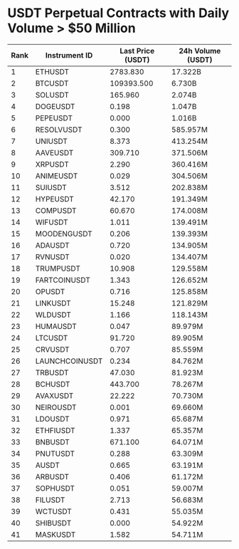 # USDT Perpetual Contracts with Daily Volume > $50 Million

| Rank | Instrument ID | Last Price (USDT) | 24h Volume (USDT) |
|------|---------------|-------------------|-------------------|
| 1 | ETHUSDT | 2783.830 | 17.322B |
| 2 | BTCUSDT | 109393.500 | 6.730B |
| 3 | SOLUSDT | 165.960 | 2.074B |
| 4 | DOGEUSDT | 0.198 | 1.047B |
| 5 | PEPEUSDT | 0.000 | 1.016B |
| 6 | RESOLVUSDT | 0.300 | 585.957M |
| 7 | UNIUSDT | 8.373 | 413.254M |
| 8 | AAVEUSDT | 309.710 | 371.506M |
| 9 | XRPUSDT | 2.290 | 360.416M |
| 10 | ANIMEUSDT | 0.029 | 304.506M |
| 11 | SUIUSDT | 3.512 | 202.838M |
| 12 | HYPEUSDT | 42.170 | 191.349M |
| 13 | COMPUSDT | 60.670 | 174.008M |
| 14 | WIFUSDT | 1.011 | 139.491M |
| 15 | MOODENGUSDT | 0.206 | 139.393M |
| 16 | ADAUSDT | 0.720 | 134.905M |
| 17 | RVNUSDT | 0.020 | 134.407M |
| 18 | TRUMPUSDT | 10.908 | 129.558M |
| 19 | FARTCOINUSDT | 1.343 | 126.652M |
| 20 | OPUSDT | 0.716 | 125.858M |
| 21 | LINKUSDT | 15.248 | 121.829M |
| 22 | WLDUSDT | 1.166 | 118.143M |
| 23 | HUMAUSDT | 0.047 | 89.979M |
| 24 | LTCUSDT | 91.720 | 89.905M |
| 25 | CRVUSDT | 0.707 | 85.559M |
| 26 | LAUNCHCOINUSDT | 0.234 | 84.762M |
| 27 | TRBUSDT | 47.030 | 81.923M |
| 28 | BCHUSDT | 443.700 | 78.267M |
| 29 | AVAXUSDT | 22.222 | 70.730M |
| 30 | NEIROUSDT | 0.001 | 69.660M |
| 31 | LDOUSDT | 0.971 | 65.687M |
| 32 | ETHFIUSDT | 1.337 | 65.357M |
| 33 | BNBUSDT | 671.100 | 64.071M |
| 34 | PNUTUSDT | 0.288 | 63.309M |
| 35 | AUSDT | 0.665 | 63.191M |
| 36 | ARBUSDT | 0.406 | 61.172M |
| 37 | SOPHUSDT | 0.051 | 59.007M |
| 38 | FILUSDT | 2.713 | 56.683M |
| 39 | WCTUSDT | 0.431 | 55.035M |
| 40 | SHIBUSDT | 0.000 | 54.922M |
| 41 | MASKUSDT | 1.582 | 54.711M |
